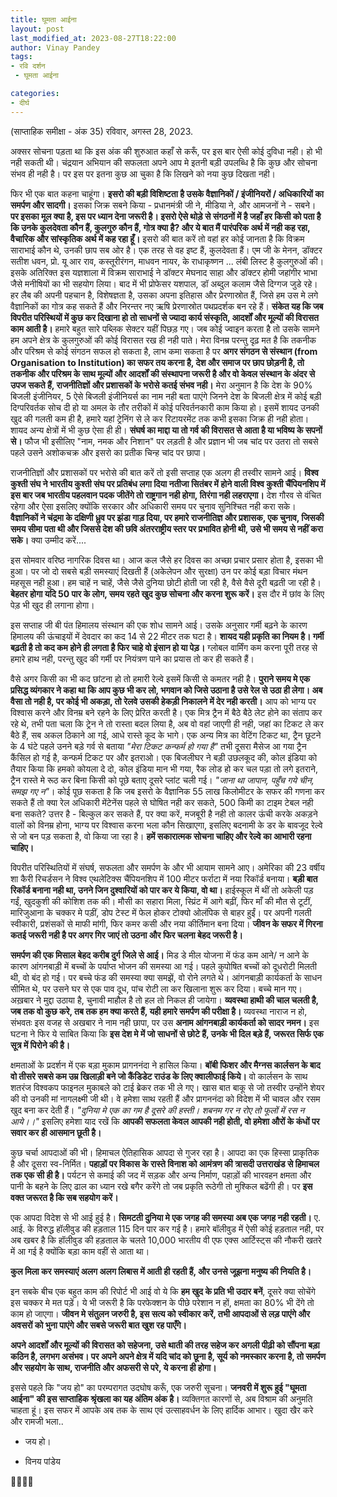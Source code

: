 ```yaml
---
title: घूमता आईना
layout: post
last_modified_at: 2023-08-27T18:22:00
author: Vinay Pandey
tags:
- रवि दर्शन
 - घूमता आईना

categories:
- दीर्घ
---
```

(साप्ताहिक समीक्षा - अंक 35)
रविवार, अगस्त 28, 2023.

अक्सर सोचना पड़ता था कि इस अंक की शुरुआत कहाँ से करूँ, पर इस बार ऐसी कोई दुविधा नही। हो भी नही सकती थी। चंद्रयान अभियान की सफलता अपने आप मे इतनी बड़ी उपलब्धि है कि कुछ और सोचना संभव ही नही है। पर इस पर इतना कुछ आ चुका है कि लिखने को नया कुछ दिखता नही। 

फिर भी एक बात कहना चाहूंगा। **इसरो की बड़ी विशिष्टता है उसके वैज्ञानिकों / इंजीनियरों / अधिकारियों का समर्पण और सादगी।** इसका जिक्र सबने किया - प्रधानमंत्री जी ने, मीडिया ने, और आमजनों ने - सबने। **पर इसका मूल क्या है, इस पर ध्यान देना जरूरी है। इसरो ऐसे थोड़े से संगठनों में है जहाँ हर किसी को पता है कि उनके कुलदेवता कौन हैं, कुलगुरु कौन हैं, गोत्र क्या है? और ये बात मैं पारंपरिक  अर्थ में नही कह रहा, वैचारिक और सांस्कृतिक अर्थ में कह रहा हूँ।** इसरो की बात करें तो वहां हर कोई जानता है कि विक्रम साराभाई कौन थे, उनकी छाप सब ओर है। एक तरह से वह इष्ट हैं, कुलदेवता हैं। एम जी के मेनन, डॉक्टर सतीश धवन, प्रो. यू आर राव, कस्तूरीरंगन, माधवन नायर, के राधाकृष्णन ... लंबी लिस्ट है कुलगुरुओं की। इसके अतिरिक्त इस यज्ञशाला में विक्रम साराभाई ने डॉक्टर मेघनाद साहा और डॉक्टर होमी जहांगीर भाभा जैसे मनीषियों का भी सहयोग लिया। बाद में भी प्रोफेसर यशपाल, डॉ अब्दुल कलाम जैसे दिग्गज जुडे रहे। हर लैब की अपनी पहचान है, विशेषज्ञता है, उसका अपना इतिहास और प्रेरणास्रोत हैं, जिसे हम उस मे लगे वैज्ञानिकों का गोत्र कह सकते हैं और निरन्तर नए ऋषि प्रेरणास्रोत पथप्रदर्शक बन रहे हैं। **संकेत यह कि जब विपरीत परिस्थियों में कुछ कर दिखाना हो तो साधनों से ज्यादा कार्य संस्कृति, आदर्शों और मूल्यों की विरासत काम आती है।** हमारे बहुत सारे पब्लिक सेक्टर यहीं पिछड़ गए। जब कोई ज्वाइन करता है तो उसके सामने हम अपने क्षेत्र के कुलगुरुओं की कोई विरासत रख ही नही पाते। मेरा विनम्र परन्तु दृढ़ मत है कि तकनीक और परिश्रम से कोई संगठन सफल हो सकता है, लाभ कमा सकता है पर **अगर संगठन से संस्थान (from Organisation to Institution) का सफर तय करना है, देश और समाज पर छाप छोड़नी है, तो तकनीक और परिश्रम के साथ मूल्यों और आदर्शों की संस्थापना जरूरी है और वो केवल संस्थान के अंदर से उपज सकते हैं, राजनीतिज्ञों और प्रशासकों के भरोसे कतई संभव नही।** मेरा अनुमान है कि देश के 90% बिजली इंजीनियर, 5 ऐसे बिजली इंजीनियर्स का नाम नही बता पाएंगे जिनने देश के बिजली क्षेत्र में कोई बड़ी दिग्परिवर्तक सोच दी हो या अमल के तौर तरीकों में कोई परिवर्तनकारी काम किया हो। इसमें शायद उनकी खुद की गलती कम ही है, हमारे यहां ट्रेनिंग से ले कर रिटायरमेंट तक कभी इसका जिक्र ही नही होता। शायद अन्य क्षेत्रों में भी कुछ ऐसा ही ही। **संघर्ष का माद्दा या तो गर्व की विरासत से आता है या भविष्य के सपनों से।** फौज भी इसीलिए "नाम, नमक और निशान" पर लड़ती है और प्रज्ञान भी जब चांद पर उतरा तो सबसे पहले उसने अशोकचक्र और इसरो का प्रतीक चिन्ह चांद पर छापा। 

राजनीतिज्ञों और प्रशासकों पर भरोसे की बात करें तो इसी सप्ताह एक अलग ही तस्वीर सामने आई। **विश्व कुश्ती संघ ने भारतीय कुश्ती संघ पर प्रतिबंध लगा दिया नतीजा सितंबर में होने वाली विश्व कुश्ती चैंपियनशिप में इस बार जब भारतीय पहलवान पदक जीतेंगे तो राष्ट्रगान नही होगा, तिरंगा नही लहराएगा।** देश गौरव से वंचित रहेगा और ऐसा इसलिए क्योंकि सरकार और अधिकारी समय पर चुनाव सुनिश्चित नही करा सके। **वैज्ञानिकों ने चंद्रमा के दक्षिणी ध्रुव पर झंडा गाड़ दिया, पर हमारे राजनीतिज्ञ और प्रशासक, एक चुनाव, जिसकी समय सीमा पता थी और जिससे देश की छवि अंतरराष्ट्रीय स्तर पर प्रभावित होनी थी, उसे भी समय से नहीं करा सके।**  क्या उम्मीद करें....

इस सोमवार वरिष्ठ नागरिक दिवस था। आज कल जैसे हर दिवस का अच्छा प्रचार प्रसार होता है, इसका भी हुआ। पर जो दो सबसे बड़ी समस्याएं दिखती हैं (अकेलेपन और सुरक्षा) उन पर कोई बड़ा विचार मंथन महसूस नही हुआ। हम चाहें न चाहें, जैसे जैसे दुनिया छोटी होती जा रही है, वैसे वैसे दूरी बढ़ती जा रही है। **बेहतर होगा यदि 50 पार के लोग, समय रहते खुद कुछ सोचना और करना शुरू करें।** इस दौर में छांव के लिए पेड़ भी खुद ही लगाना होगा। 

इस सप्ताह जी बी पंत हिमालय संस्थान की एक शोध सामने आई। उसके अनुसार गर्मी बढ़ने के कारण हिमालय की ऊंचाइयों में देवदार का कद 14 से 22 मीटर तक घटा है। **शायद यही प्रकृति का नियम है। गर्मी बढ़ती है तो कद कम होने ही लगता है फिर चाहे वो इंसान हो या पेड़।** ग्लोबल वार्मिंग कम करना पूरी तरह से हमारे हाथ नही, परन्तु खुद की गर्मी पर नियंत्रण पाने का प्रयास तो कर ही सकते हैं। 

वैसे अगर किसी का भी कद छांटना हो तो हमारी रेल्वे इसमें किसी से कमतर नही है। **पुराने समय मे एक प्रसिद्ध व्यंगकार ने कहा था कि आप कुछ भी कर लो, भगवान को जिसे उठाना है उसे रेल से उठा ही लेगा। अब वैसा तो नही है, पर कोई भी अकड़ा, तो रेलवे उसकी हेकड़ी निकालने में देर नही करती।** आप को भाग्य पर विश्वास करने और विनम्र बने रहने के लिए प्रेरित करती है। एक मित्र ट्रैन में बैठे बैठे लेट होने का संताप कर रहे थे, तभी पता चला कि ट्रेन ने तो रास्ता बदल लिया है, अब वो वहां जाएगी ही नही, जहां का टिकट ले कर बैठे हैं, सब अकल ठिकाने आ गई, आधे रास्ते कूद के भागे। एक अन्य मित्र का वेटिंग टिकट था, ट्रैन छूटने के 4 घंटे पहले उनने बड़े गर्व से बताया *"मेरा टिकट कन्फर्म हो गया है"* तभी दूसरा मैसेज आ गया ट्रैन कैंसिल हो गई है, कन्फर्म टिकट पर और इतराओ। एक बिजलीघर ने बड़ी उछलकूद की, कोल इंडिया को तैयार किया कि हमको कोयला दे दो, कोल इंडिया मान भी गया, रैक लोड हो कर चल पड़ा तो लगे इतराने, ट्रैन रास्ते मे रूठ कर बिना किसी को पूछे बताए दूसरे प्लांट चली गई। *"जाना था जापान, पहुँच गये चीन, समझ गए न"*। कोई पूछ सकता है कि जब इसरो के वैज्ञानिक 55 लाख किलोमीटर के सफर की गणना कर सकते हैं तो क्या रेल अधिकारी मेंटेनेंस पहले से घोषित नही कर सकते, 500 किमी का टाइम टेबल नही बना सकते? उत्तर है - बिल्कुल कर सकते हैं, पर क्या करें, मजबूरी है नही तो कालर ऊंची करके अकड़ने वालों को विनम्र होना, भाग्य पर विश्वास करना भला कौन सिखाएगा, इसलिए बदनामी के डर के बावजूद रेल्वे से जो बन पड़ सकता है, वो किया जा रहा है। **हमें सकारात्मक सोचना चाहिए और रेल्वे का आभारी रहना चाहिए।**

विपरीत परिस्थितियों में संघर्ष, सफलता और समर्पण के और भी आयाम सामने आए। अमेरिका की 23 वर्षीय शा कैरी रिचर्डसन ने विश्व एथलेटिक्स चैंपियनशिप में 100 मीटर फर्राटा में नया रिकॉर्ड बनाया। **बड़ी बात रिकॉर्ड बनाना नही था, उनने जिन दुश्वारियों को पार कर ये किया, वो था।** हाईस्कूल में थीं तो अकेली पड़ गईं, खुदकुशी की कोशिश तक की। मौसी का सहारा मिला, स्प्रिंट में आगे बढ़ीं, फिर माँ की मौत से टूटीं, मारिजुआना के चक्कर मे पड़ीं, डोप टेस्ट में फेल होकर टोक्यो ओलंपिक से बाहर हुईं। पर अपनी गलती स्वीकारी, प्रशंसकों से माफी मांगी, फिर कमर कसी और नया कीर्तिमान बना दिया। **जीवन के सफर में गिरना कतई जरूरी नही है पर अगर गिर जाएं तो उठना और फिर चलना बेहद जरूरी है।**

**समर्पण की एक मिसाल बेहद करीब दुर्ग जिले से आई।** मिड डे मील योजना में फंड कम आने/ न आने के कारण आंगनबाड़ी में बच्चों के पर्याप्त भोजन की समस्या आ गई। पहले कुपोषित बच्चों को दूधरोटी मिलती थी, वो बंद हो गई। पर बच्चे फंड की समस्या क्या समझें, वो रोने लगते थे। आंगनबाड़ी कार्यकर्ता के साधन सीमित थे, पर उसने घर से एक पाव दूध, पांच रोटी ला कर खिलाना शुरू कर दिया। बच्चे मान गए। अख़बार ने मुद्दा उठाया है, चुनावी माहौल है तो हल तो निकल ही जायेगा। **व्यवस्था हाथी की चाल चलती है, जब तक वो कुछ करे, तब तक हम क्या करते हैं, यही हमारे समर्पण की परीक्षा है।** व्यवस्था नाराज न हो, संभवतः इस वजह से अखबार ने नाम नही छापा, पर उस **अनाम आंगनबाड़ी कार्यकर्ता को सादर नमन।** इस घटना ने फिर ये साबित किया कि **इस देश मे में जो साधनों से छोटे हैं, उनके भी दिल बड़े हैं, जरूरत सिर्फ एक सूत्र में पिरोने की है।**

क्षमताओं के प्रदर्शन में एक बड़ा मुकाम प्रागननंदा ने हासिल किया। **बॉबी फिशर और मैग्नस कार्लसन के बाद वो तीसरे सबसे कम उम्र खिलाड़ी बने जो कैंडिडेट राउंड के लिए क्वालीफाई किये।** वो कार्लसन के साथ शतरंज विश्वकप फाइनल मुकाबले को टाई ब्रेकर तक भी ले गए। खास बात बाकू से जो तस्वीर उन्होंने शेयर की वो उनकी मां नागलक्ष्मी जी थी। वे हमेशा साथ रहती हैं और प्रागननंदा को विदेश में भी चावल और रसम खुद बना कर देती हैं। 
*"दुनिया मे एक का गम है दूसरे की हस्ती।* 
*शबनम गर न रोए तो फूलों में रस न आये।।"*
इसलिए हमेशा याद रखें कि **आपकी सफलता केवल आपकी नही होती, वो हमेशा औरों के कंधों पर सवार कर ही आसमान छूती है।**

कुछ चर्चा आपदाओं की भी।  हिमाचल ऐतिहासिक  आपदा से गुजर रहा है। आपदा का एक हिस्सा प्राकृतिक है और दूसरा स्व-निर्मित। **पहाड़ों पर विकास के रास्ते विनाश को आमंत्रण की त्रासदी उत्तराखंड से हिमाचल तक एक सी ही है।** पर्यटन से कमाई की जद में सड़क और अन्य निर्माण, पहाड़ों की भारवहन क्षमता और पानी के बहने के लिए ढाल का ध्यान रखे बगैर करेंगे तो जब प्रकृति रूठेगी तो मुश्किल बढेंगी ही। पर **इस वक्त जरूरत है कि सब सहयोग करें।**

एक आपदा विदेश से भी आई हुई है। **सिमटती दुनिया मे एक जगह की समस्या अब एक जगह नही रहती।** ए. आई. के विरुद्ध हॉलीवुड की हड़ताल 115 दिन पार कर गई है। हमारे बॉलीवुड में ऐसी कोई हड़ताल नही, पर अब खबर है कि हॉलीवुड की हड़ताल के चलते 10,000 भारतीय वी एफ एक्स आर्टिस्ट्स की नौकरी खतरे में आ गई है क्योंकि बड़ा काम वहीं से आता था। 

**कुल मिला कर समस्याएं अलग अलग लिबास में आती ही रहती हैं, और उनसे जूझना मनुष्य की नियति है।**

इन सबके बीच एक बहुत काम की रिपोर्ट भी आई वो ये कि **हम खुद के प्रति भी उदार बनें**, दूसरे क्या सोचेंगे इस चक्कर मे मत पड़ें। ये भी जरूरी है कि परफेक्शन के पीछे परेशान न हों, क्षमता का 80% भी देंगे तो काम हो जाएगा। **जीवन मे संतुलन जरुरी है, इस सत्य को स्वीकार करें, तभी आपदाओं से लड़ पाएंगे और अवसरों को भुना पाएंगे और सबसे जरूरी बात खुश रह पाएँगे।**

**अपने आदर्शों और मूल्यों की विरासत को सहेजना, उसे थाती की तरह सहेज कर अगली पीढ़ी को सौंपना बड़ा कठिन है, लगभग असंभव। पर अपने अपने क्षेत्र में यदि चांद को छूना है, सूर्य को नमस्कार करना है, तो समर्पण और सहयोग के साथ, राजनीति और अफसरी से परे, ये करना ही होगा।**

इससे पहले कि "जय हो" का परम्परागत उदघोष करूँ, एक जरुरी सूचना। **जनवरी में शुरू हुई "घूमता आईना" की इस साप्ताहिक श्रृंखला का यह अंतिम अंक है।** व्यक्तिगत कारणों से, अब विश्राम की अनुमति चाहता हूं।  इस सफर में आपके अब तक के साथ एवं उत्साहवर्धन के लिए हार्दिक आभार। 
खुदा खैर करे और रामजी भला..

- जय हो। 

- विनय पांडेय

🙏🌷🌷🙏


